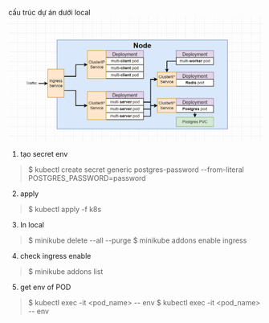 cấu trúc dự án dưới local
![img_10.png](img_10.png)
1. tạo secret env
> $ kubectl create secret generic postgres-password --from-literal POSTGRES_PASSWORD=password

2. apply
> $ kubectl apply -f k8s

3. In local
> $ minikube delete --all --purge
> $ minikube addons enable ingress

4. check  ingress enable
> $ minikube addons list

5. get env of POD
> $ kubectl exec -it <pod_name> -- env
> $ kubectl exec -it <pod_name> -- env

